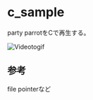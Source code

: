 # c_sample

party parrotをCで再生する。

![Videotogif](https://user-images.githubusercontent.com/55323475/112188605-7694e180-8c46-11eb-9c73-805738e73b47.gif)

## 参考
file pointerなど
